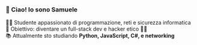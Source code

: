 ### 👋 Ciao! Io sono Samuele

🧑‍💻 Studente appassionato di programmazione, reti e sicurezza informatica  
🎯 Obiettivo: diventare un full-stack dev e hacker etico 👨‍💻  
📚 Attualmente sto studiando **Python, JavaScript, C#, e networking**
